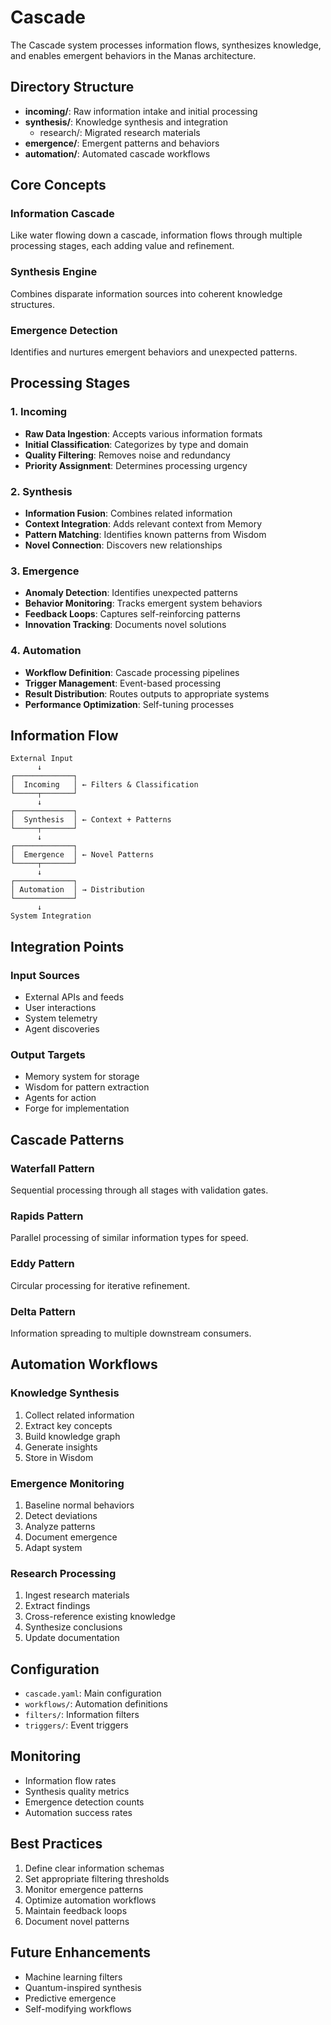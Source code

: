 # Cascade

The Cascade system processes information flows, synthesizes knowledge, and enables emergent behaviors in the Manas architecture.

## Directory Structure

- **incoming/**: Raw information intake and initial processing
- **synthesis/**: Knowledge synthesis and integration
  - research/: Migrated research materials
- **emergence/**: Emergent patterns and behaviors
- **automation/**: Automated cascade workflows

## Core Concepts

### Information Cascade
Like water flowing down a cascade, information flows through multiple processing stages, each adding value and refinement.

### Synthesis Engine
Combines disparate information sources into coherent knowledge structures.

### Emergence Detection
Identifies and nurtures emergent behaviors and unexpected patterns.

## Processing Stages

### 1. Incoming
- **Raw Data Ingestion**: Accepts various information formats
- **Initial Classification**: Categorizes by type and domain
- **Quality Filtering**: Removes noise and redundancy
- **Priority Assignment**: Determines processing urgency

### 2. Synthesis
- **Information Fusion**: Combines related information
- **Context Integration**: Adds relevant context from Memory
- **Pattern Matching**: Identifies known patterns from Wisdom
- **Novel Connection**: Discovers new relationships

### 3. Emergence
- **Anomaly Detection**: Identifies unexpected patterns
- **Behavior Monitoring**: Tracks emergent system behaviors
- **Feedback Loops**: Captures self-reinforcing patterns
- **Innovation Tracking**: Documents novel solutions

### 4. Automation
- **Workflow Definition**: Cascade processing pipelines
- **Trigger Management**: Event-based processing
- **Result Distribution**: Routes outputs to appropriate systems
- **Performance Optimization**: Self-tuning processes

## Information Flow

```
External Input
      ↓
┌─────────────┐
│  Incoming   │ ← Filters & Classification
└─────┬───────┘
      ↓
┌─────────────┐
│  Synthesis  │ ← Context + Patterns
└─────┬───────┘
      ↓
┌─────────────┐
│  Emergence  │ ← Novel Patterns
└─────┬───────┘
      ↓
┌─────────────┐
│ Automation  │ → Distribution
└─────────────┘
      ↓
System Integration
```

## Integration Points

### Input Sources
- External APIs and feeds
- User interactions
- System telemetry
- Agent discoveries

### Output Targets
- Memory system for storage
- Wisdom for pattern extraction
- Agents for action
- Forge for implementation

## Cascade Patterns

### Waterfall Pattern
Sequential processing through all stages with validation gates.

### Rapids Pattern
Parallel processing of similar information types for speed.

### Eddy Pattern
Circular processing for iterative refinement.

### Delta Pattern
Information spreading to multiple downstream consumers.

## Automation Workflows

### Knowledge Synthesis
1. Collect related information
2. Extract key concepts
3. Build knowledge graph
4. Generate insights
5. Store in Wisdom

### Emergence Monitoring
1. Baseline normal behaviors
2. Detect deviations
3. Analyze patterns
4. Document emergence
5. Adapt system

### Research Processing
1. Ingest research materials
2. Extract findings
3. Cross-reference existing knowledge
4. Synthesize conclusions
5. Update documentation

## Configuration

- `cascade.yaml`: Main configuration
- `workflows/`: Automation definitions
- `filters/`: Information filters
- `triggers/`: Event triggers

## Monitoring

- Information flow rates
- Synthesis quality metrics
- Emergence detection counts
- Automation success rates

## Best Practices

1. Define clear information schemas
2. Set appropriate filtering thresholds
3. Monitor emergence patterns
4. Optimize automation workflows
5. Maintain feedback loops
6. Document novel patterns

## Future Enhancements

- Machine learning filters
- Quantum-inspired synthesis
- Predictive emergence
- Self-modifying workflows